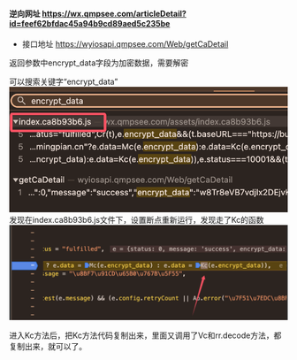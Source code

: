 #### 逆向网址  https://wx.qmpsee.com/articleDetail?id=feef62bfdac45a94b9cd89aed5c235be

* 接口地址 https://wyiosapi.qmpsee.com/Web/getCaDetail

返回参数中encrypt_data字段为加密数据，需要解密

可以搜索关键字“encrypt_data”
![img.png](pic/img1.png)
发现在index.ca8b93b6.js文件下，设置断点重新运行，发现走了Kc的函数
![img.png](pic/img2.png)

进入Kc方法后，把Kc方法代码复制出来，里面又调用了Vc和rr.decode方法，都复制出来，就可以了。